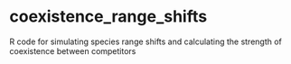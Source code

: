 # coexistence_range_shifts
R code for simulating species range shifts and calculating the strength of coexistence between competitors

